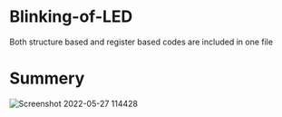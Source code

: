 # Blinking-of-LED
Both structure based and register based codes are included in one file

# Summery

![Screenshot 2022-05-27 114428](https://user-images.githubusercontent.com/107934117/208308901-1224ca10-101a-4a7a-a8db-746706ec5c62.png)
